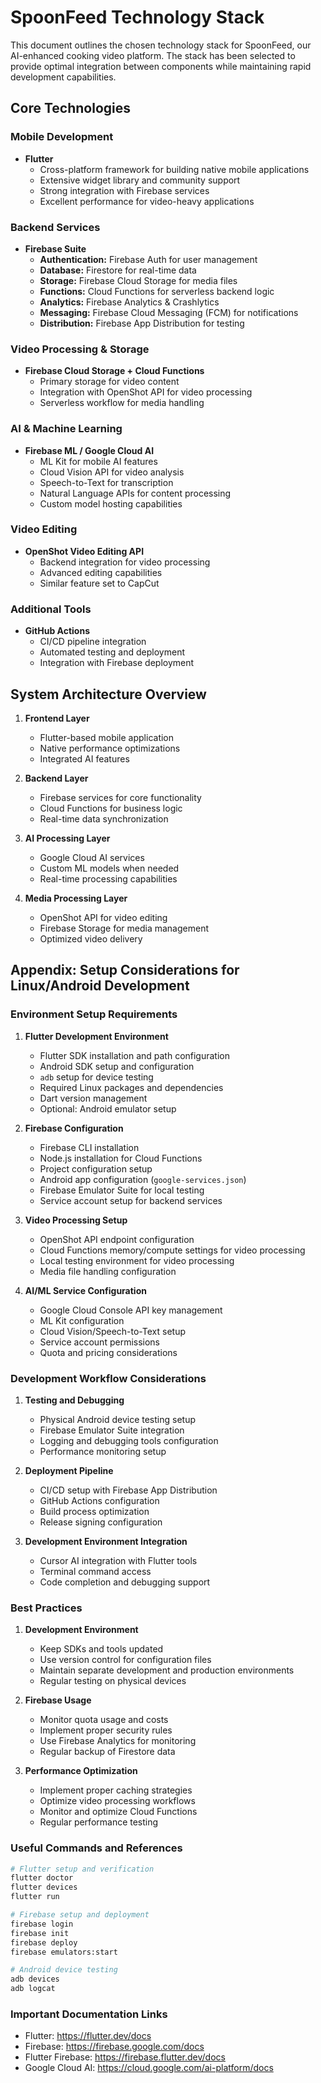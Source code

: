 # SpoonFeed Technology Stack

This document outlines the chosen technology stack for SpoonFeed, our AI-enhanced cooking video platform. The stack has been selected to provide optimal integration between components while maintaining rapid development capabilities.

## Core Technologies

### Mobile Development
- **Flutter**
  - Cross-platform framework for building native mobile applications
  - Extensive widget library and community support
  - Strong integration with Firebase services
  - Excellent performance for video-heavy applications

### Backend Services
- **Firebase Suite**
  - **Authentication:** Firebase Auth for user management
  - **Database:** Firestore for real-time data
  - **Storage:** Firebase Cloud Storage for media files
  - **Functions:** Cloud Functions for serverless backend logic
  - **Analytics:** Firebase Analytics & Crashlytics
  - **Messaging:** Firebase Cloud Messaging (FCM) for notifications
  - **Distribution:** Firebase App Distribution for testing

### Video Processing & Storage
- **Firebase Cloud Storage + Cloud Functions**
  - Primary storage for video content
  - Integration with OpenShot API for video processing
  - Serverless workflow for media handling

### AI & Machine Learning
- **Firebase ML / Google Cloud AI**
  - ML Kit for mobile AI features
  - Cloud Vision API for video analysis
  - Speech-to-Text for transcription
  - Natural Language APIs for content processing
  - Custom model hosting capabilities

### Video Editing
- **OpenShot Video Editing API**
  - Backend integration for video processing
  - Advanced editing capabilities
  - Similar feature set to CapCut

### Additional Tools
- **GitHub Actions**
  - CI/CD pipeline integration
  - Automated testing and deployment
  - Integration with Firebase deployment

## System Architecture Overview

1. **Frontend Layer**
   - Flutter-based mobile application
   - Native performance optimizations
   - Integrated AI features

2. **Backend Layer**
   - Firebase services for core functionality
   - Cloud Functions for business logic
   - Real-time data synchronization

3. **AI Processing Layer**
   - Google Cloud AI services
   - Custom ML models when needed
   - Real-time processing capabilities

4. **Media Processing Layer**
   - OpenShot API for video editing
   - Firebase Storage for media management
   - Optimized video delivery

## Appendix: Setup Considerations for Linux/Android Development

### Environment Setup Requirements

1. **Flutter Development Environment**
   - Flutter SDK installation and path configuration
   - Android SDK setup and configuration
   - `adb` setup for device testing
   - Required Linux packages and dependencies
   - Dart version management
   - Optional: Android emulator setup

2. **Firebase Configuration**
   - Firebase CLI installation
   - Node.js installation for Cloud Functions
   - Project configuration setup
   - Android app configuration (`google-services.json`)
   - Firebase Emulator Suite for local testing
   - Service account setup for backend services

3. **Video Processing Setup**
   - OpenShot API endpoint configuration
   - Cloud Functions memory/compute settings for video processing
   - Local testing environment for video processing
   - Media file handling configuration

4. **AI/ML Service Configuration**
   - Google Cloud Console API key management
   - ML Kit configuration
   - Cloud Vision/Speech-to-Text setup
   - Service account permissions
   - Quota and pricing considerations

### Development Workflow Considerations

1. **Testing and Debugging**
   - Physical Android device testing setup
   - Firebase Emulator Suite integration
   - Logging and debugging tools configuration
   - Performance monitoring setup

2. **Deployment Pipeline**
   - CI/CD setup with Firebase App Distribution
   - GitHub Actions configuration
   - Build process optimization
   - Release signing configuration

3. **Development Environment Integration**
   - Cursor AI integration with Flutter tools
   - Terminal command access
   - Code completion and debugging support

### Best Practices

1. **Development Environment**
   - Keep SDKs and tools updated
   - Use version control for configuration files
   - Maintain separate development and production environments
   - Regular testing on physical devices

2. **Firebase Usage**
   - Monitor quota usage and costs
   - Implement proper security rules
   - Use Firebase Analytics for monitoring
   - Regular backup of Firestore data

3. **Performance Optimization**
   - Implement proper caching strategies
   - Optimize video processing workflows
   - Monitor and optimize Cloud Functions
   - Regular performance testing

### Useful Commands and References

```bash
# Flutter setup and verification
flutter doctor
flutter devices
flutter run

# Firebase setup and deployment
firebase login
firebase init
firebase deploy
firebase emulators:start

# Android device testing
adb devices
adb logcat
```

### Important Documentation Links
- Flutter: https://flutter.dev/docs
- Firebase: https://firebase.google.com/docs
- Flutter Firebase: https://firebase.flutter.dev/docs
- Google Cloud AI: https://cloud.google.com/ai-platform/docs 